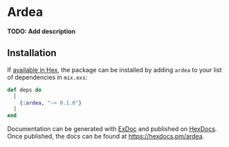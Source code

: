 # Ardea

**TODO: Add description**

## Installation

If [available in Hex](https://hex.pm/docs/publish), the package can be installed
by adding `ardea` to your list of dependencies in `mix.exs`:

```elixir
def deps do
  [
    {:ardea, "~> 0.1.0"}
  ]
end
```

Documentation can be generated with [ExDoc](https://github.com/elixir-lang/ex_doc)
and published on [HexDocs](https://hexdocs.pm). Once published, the docs can
be found at <https://hexdocs.pm/ardea>.

